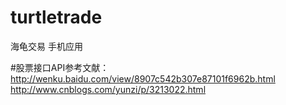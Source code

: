 # turtletrade
海龟交易 手机应用

#股票接口API参考文献：
 	http://wenku.baidu.com/view/8907c542b307e87101f6962b.html 
    http://www.cnblogs.com/yunzi/p/3213022.html
  
